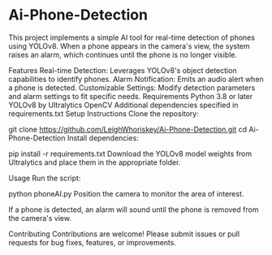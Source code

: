 # Ai-Phone-Detection
This project implements a simple AI tool for real-time detection of phones using YOLOv8. When a phone appears in the camera's view, the system raises an alarm, which continues until the phone is no longer visible.

Features
Real-time Detection: Leverages YOLOv8's object detection capabilities to identify phones.
Alarm Notification: Emits an audio alert when a phone is detected.
Customizable Settings: Modify detection parameters and alarm settings to fit specific needs.
Requirements
Python 3.8 or later
YOLOv8 by Ultralytics
OpenCV
Additional dependencies specified in requirements.txt
Setup Instructions
Clone the repository:

git clone https://github.com/LeighWhoriskey/Ai-Phone-Detection.git
cd Ai-Phone-Detection
Install dependencies:

pip install -r requirements.txt
Download the YOLOv8 model weights from Ultralytics and place them in the appropriate folder.

Usage
Run the script:

python phoneAI.py
Position the camera to monitor the area of interest.

If a phone is detected, an alarm will sound until the phone is removed from the camera's view.

Contributing
Contributions are welcome! Please submit issues or pull requests for bug fixes, features, or improvements.
